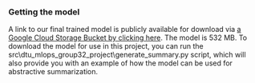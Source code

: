 ### Getting the model
A link to our final trained model is publicly available for download via [a Google Cloud Storage Bucket by clicking here](https://storage.googleapis.com/dtu_mlops_group32_project_bucket/models/final_model.pt). The model is 532 MB.
To download the model for use in this project, you can run the src\dtu_mlops_group32_project\generate_summary.py script, which will also provide you with an example of how the model can be used for abstractive summarization.